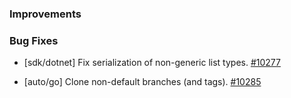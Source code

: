 ### Improvements

### Bug Fixes

- [sdk/dotnet] Fix serialization of non-generic list types.
  [#10277](https://github.com/pulumi/pulumi/pull/10277)

- [auto/go] Clone non-default branches (and tags).
  [#10285](https://github.com/pulumi/pulumi/pull/10285)
